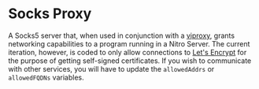 # Socks Proxy
A Socks5 server that, when used in conjunction with a [viproxy](https://github.com/blocky/viproxy), grants networking capabilities to a program running in a Nitro Server. The current iteration, however, is coded to only allow connections to [Let's Encrypt](https://letsencrypt.org/) for the purpose of getting self-signed certificates. If you wish to communicate with other services, you will have to update the `allowedAddrs` or `allowedFQDNs` variables.